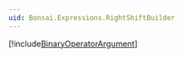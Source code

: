 ```yaml
---
uid: Bonsai.Expressions.RightShiftBuilder
---
```


[!include[BinaryOperatorArgument](~/articles/expressions-binaryoperator-argument.md)]